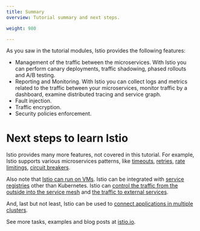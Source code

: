 ```yaml
---
title: Summary
overview: Tutorial summary and next steps.

weight: 980

---
```


As you saw in the tutorial modules, Istio provides the following features:

* Management of the traffic between the microservices. With Istio you can perform canary deployments,
traffic shadowing, phased rollouts and A/B testing.
* Reporting and Monitoring. With Istio you can collect logs and metrics related to the traffic between your
microservices, monitor traffic by a dashboard, examine distributed tracing and service graph.
* Fault injection.
* Traffic encryption.
* Security policies enforcement.

# Next steps to learn Istio

Istio provides many more features, not covered in this tutorial.
For example, Istio supports various microservices patterns, like
[timeouts](/docs/tasks/traffic-management/request-timeouts),
[retries](/docs/reference/config/istio.networking.v1alpha3/#HTTPRetry),
[rate limitings](/docs/tasks/policy-enforcement/rate-limiting/),
[circuit breakers](/docs/tasks/traffic-management/circuit-breaking).

Also note that [Istio can run on VMs](/docs/guides/integrating-vms).
Istio can be integrated with [service registries](/docs/setup/consul) other than Kubernetes.
Istio can [control the traffic from the outside into the service mesh](/docs/tasks/traffic-management/ingress)
and [the traffic to external services](/docs/tasks/traffic-management/egress).

And, last but not least, Istio can be used to
[connect applications in multiple clusters](/docs/setup/kubernetes/multicluster-install/).

See more tasks, examples and blog posts at [istio.io](/).
